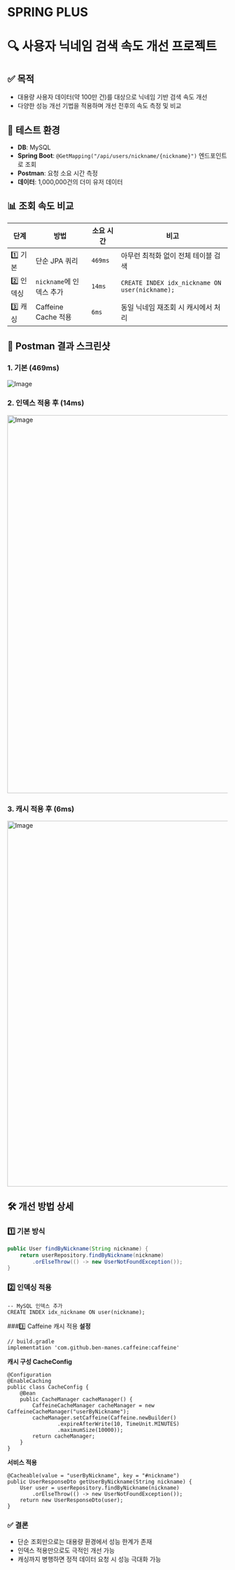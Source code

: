 # SPRING PLUS


# 🔍 사용자 닉네임 검색 속도 개선 프로젝트

## ✅ 목적
- 대용량 사용자 데이터(약 100만 건)를 대상으로 닉네임 기반 검색 속도 개선
- 다양한 성능 개선 기법을 적용하며 개선 전후의 속도 측정 및 비교

## 🧪 테스트 환경
- **DB**: MySQL  
- **Spring Boot**: `@GetMapping("/api/users/nickname/{nickname}")` 엔드포인트로 조회  
- **Postman**: 요청 소요 시간 측정  
- **데이터**: 1,000,000건의 더미 유저 데이터

## 📊 조회 속도 비교

| 단계 | 방법 | 소요 시간 | 비고 |
|------|------|-----------|------|
| 1️⃣ 기본 | 단순 JPA 쿼리 | `469ms` | 아무런 최적화 없이 전체 테이블 검색 |
| 2️⃣ 인덱싱 | `nickname`에 인덱스 추가 | `14ms` | `CREATE INDEX idx_nickname ON user(nickname);` |
| 3️⃣ 캐싱 | Caffeine Cache 적용 | `6ms` | 동일 닉네임 재조회 시 캐시에서 처리 |

## 🔽 Postman 결과 스크린샷

### 1. 기본 (469ms)
![Image](https://github.com/user-attachments/assets/92d7e0de-0110-47d7-b037-c488ff5c62c3)

### 2. 인덱스 적용 후 (14ms)
<img width="863" alt="Image" src="https://github.com/user-attachments/assets/ac478e97-239e-477d-939c-87ceb08f691d" />

### 3. 캐시 적용 후 (6ms)
<img width="835" alt="Image" src="https://github.com/user-attachments/assets/c094c188-4295-4a4c-92d6-5fa581c3b29e" />

## 🛠️ 개선 방법 상세

### 1️⃣ 기본 방식
```java
public User findByNickname(String nickname) {
    return userRepository.findByNickname(nickname)
        .orElseThrow(() -> new UserNotFoundException());
}
```

### 2️⃣ 인덱싱 적용
```
-- MySQL 인덱스 추가
CREATE INDEX idx_nickname ON user(nickname);
```

###3️⃣ Caffeine 캐시 적용
**설정**
```
// build.gradle
implementation 'com.github.ben-manes.caffeine:caffeine'
```
**캐시 구성 CacheConfig**
```
@Configuration
@EnableCaching
public class CacheConfig {
    @Bean
    public CacheManager cacheManager() {
        CaffeineCacheManager cacheManager = new CaffeineCacheManager("userByNickname");
        cacheManager.setCaffeine(Caffeine.newBuilder()
                .expireAfterWrite(10, TimeUnit.MINUTES)
                .maximumSize(10000));
        return cacheManager;
    }
}
```

**서비스 적용**
```
@Cacheable(value = "userByNickname", key = "#nickname")
public UserResponseDto getUserByNickname(String nickname) {
    User user = userRepository.findByNickname(nickname)
        .orElseThrow(() -> new UserNotFoundException());
    return new UserResponseDto(user);
}
```

### ✅ 결론

- 단순 조회만으로는 대용량 환경에서 성능 한계가 존재
- 인덱스 적용만으로도 극적인 개선 가능
- 캐싱까지 병행하면 정적 데이터 요청 시 성능 극대화 가능
